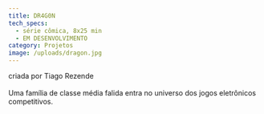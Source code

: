 ```yaml
---
title: DR4G0N
tech_specs:
  - série cômica, 8x25 min
  - EM DESENVOLVIMENTO
category: Projetos
image: /uploads/dragon.jpg
---
```

criada por Tiago Rezende\
\
Uma família de classe média falida entra no universo dos jogos eletrônicos competitivos.
